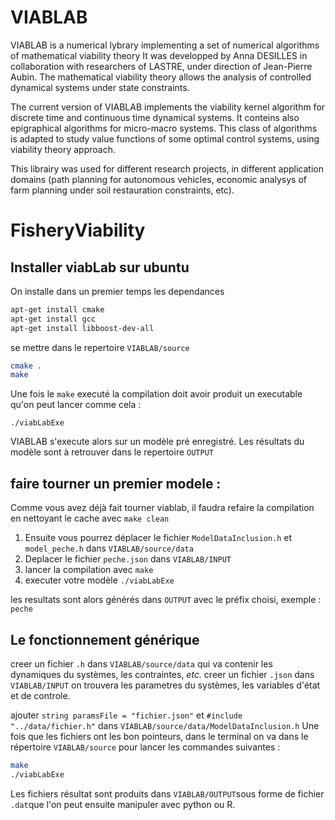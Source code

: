 # VIABLAB
VIABLAB  is a numerical lybrary implementing a set of numerical algorithms of mathematical viability theory
It was developped by Anna DESILLES in collaboration with researchers of LASTRE, under direction of Jean-Pierre Aubin. 
The mathematical viability theory allows the analysis of controlled dynamical systems under state constraints. 

The current version of VIABLAB implements the viability kernel algorithm for discrete time and continuous time dynamical systems. 
It conteins also epigraphical algorithms for micro-macro systems. This class of algorithms is adapted to study value functions of 
some optimal control systems, using viability theory approach. 

This librairy was used for different research projects, in different application domains 
(path planning for autonomous vehicles, economic analysys of farm planning under 
soil restauration constraints, etc). 

# FisheryViability

## Installer viabLab sur ubuntu 

On installe dans un premier temps les dependances 
```bash
apt-get install cmake
apt-get install gcc
apt-get install libboost-dev-all
```

se mettre dans le repertoire `VIABLAB/source`

```bash
cmake .
make
```
Une fois le `make` executé la compilation doit avoir produit un executable qu'on peut lancer comme cela :
```
./viabLabExe 
```
VIABLAB s'execute alors sur un modèle pré enregistré. Les résultats du modèle sont à retrouver dans le repertoire `OUTPUT`

## faire tourner un premier modele :

Comme vous avez déjà fait tourner viablab, il faudra refaire la compilation en nettoyant le cache avec `make clean`

1. Ensuite vous pourrez déplacer le fichier `ModelDataInclusion.h` et `model_peche.h` dans `VIABLAB/source/data`
2. Deplacer le fichier `peche.json` dans `VIABLAB/INPUT`
3. lancer la compilation avec `make`
4. executer votre modèle `./viabLabExe`

les resultats sont alors générés dans `OUTPUT` avec le préfix choisi, exemple : `peche`

## Le fonctionnement générique

creer un fichier `.h` dans `VIABLAB/source/data` qui va contenir les dynamiques du systèmes, les contraintes, *etc.*
creer un fichier `.json` dans `VIABLAB/INPUT` on trouvera les parametres du systèmes, les variables d'état et de controle.

ajouter `string paramsFile = "fichier.json"` et `#include "../data/fichier.h"` dans `VIABLAB/source/data/ModelDataInclusion.h`
Une fois que les fichiers
ont les bon pointeurs, dans le terminal on va dans le répertoire `VIABLAB/source` pour lancer les commandes suivantes :
```bash
make
./viabLabExe 
``` 
Les fichiers résultat sont produits dans `VIABLAB/OUTPUT`sous forme de fichier `.dat`que l'on peut ensuite manipuler avec python ou R. 
